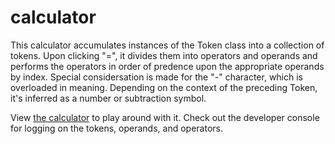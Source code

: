 # calculator

This calculator accumulates instances of the Token class into a collection of tokens.  Upon clicking "=", it divides them into operators and operands and performs the operators in order of predence upon the appropriate operands by index.  Special considersation is made for the "-" character, which is overloaded in meaning.  Depending on the context of the preceding Token, it's inferred as a number or subtraction symbol. 

View [the calculator](https://triumphil.github.io/calculator/) to play around with it.  Check out the developer console for logging on the tokens, operands, and operators.
